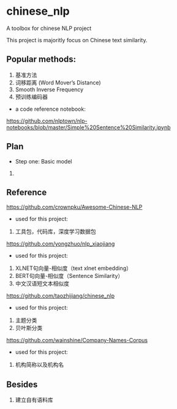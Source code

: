 # chinese_nlp
A toolbox for chinese NLP project

This project is majoritly focus on Chinese text similarity.

## Popular methods:

1. 基准方法
2. 词移距离 (Word Mover’s Distance)
3. Smooth Inverse Frequency
4. 预训练编码器

- a code reference notebook:

https://github.com/nlptown/nlp-notebooks/blob/master/Simple%20Sentence%20Similarity.ipynb

## Plan


- Step one: Basic model
1. 


## Reference 

https://github.com/crownpku/Awesome-Chinese-NLP

- used for this project:
1. 工具包，代码库，深度学习数据包

https://github.com/yongzhuo/nlp_xiaojiang

- used for this project:
1. XLNET句向量-相似度（text xlnet embedding）
2. BERT句向量-相似度（Sentence Similarity）
3. 中文汉语短文本相似度


https://github.com/taozhijiang/chinese_nlp

- used for this project:
1. 主题分类
2. 贝叶斯分类

https://github.com/wainshine/Company-Names-Corpus

- used for this project:
1. 机构简称以及机构名

## Besides

1. 建立自有语料库
